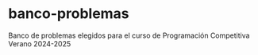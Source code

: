 # banco-problemas
Banco de problemas elegidos para el curso de Programación Competitiva Verano 2024-2025
